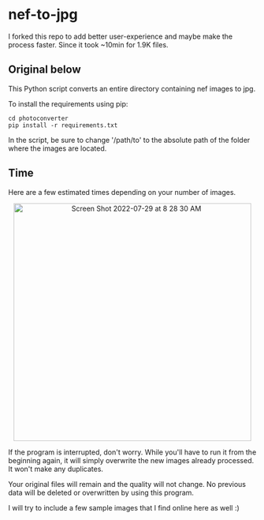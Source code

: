 # nef-to-jpg
I forked this repo to add better user-experience and maybe make the process faster. Since it took ~10min for 1.9K files.

## Original below

This Python script converts an entire directory containing nef images to jpg. 

To install the requirements using pip:
```shell
cd photoconverter
pip install -r requirements.txt
```

In the script, be sure to change '/path/to' to the absolute path of the folder where the images are located.  

## Time
Here are a few estimated times depending on your number of images.

<p align="center">
<img width="482" alt="Screen Shot 2022-07-29 at 8 28 30 AM" src="https://user-images.githubusercontent.com/98404383/181758584-65a31437-efaf-430d-9178-a8e57ebe11be.png">
</p>

If the program is interrupted, don't worry. While you'll have to run it from the beginning again, it will simply overwrite the new images already processed. It won't make any duplicates. 

Your original files will remain and the quality will not change. No previous data will be deleted or overwritten by using this program. 

I will try to include a few sample images that I find online here as well :) 
